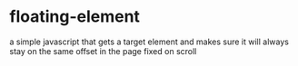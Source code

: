 floating-element
================

a simple javascript that gets a target element and makes sure it will always stay on the same offset in the page fixed on scroll